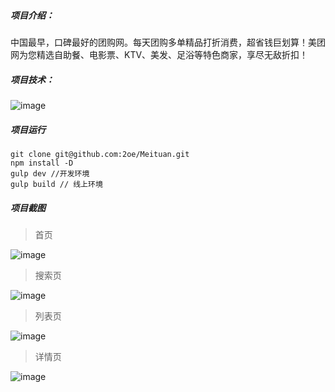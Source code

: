 ##### 项目介绍：
中国最早，口碑最好的团购网。每天团购多单精品打折消费，超省钱巨划算！美团网为您精选自助餐、电影票、KTV、美发、足浴等特色商家，享尽无敌折扣！
##### 项目技术：
![image](https://note.youdao.com/yws/public/resource/6392f9a8eeaffcab4b29fdcd7c32db7a/xmlnote/0C395A625E5A447FA70B0E76330B410A/4628)
##### 项目运行
    git clone git@github.com:2oe/Meituan.git
    npm install -D
    gulp dev //开发环境
    gulp build // 线上环境
#####  项目截图
> 首页

![image](https://note.youdao.com/yws/public/resource/6392f9a8eeaffcab4b29fdcd7c32db7a/xmlnote/5A9FCB32786A4D4DBF714299CB35D629/4620)

> 搜索页

![image](https://note.youdao.com/yws/public/resource/6392f9a8eeaffcab4b29fdcd7c32db7a/xmlnote/35636780C97B4AA2A77E2CA2C7B9D2F6/4623)

> 列表页

![image](https://note.youdao.com/yws/public/resource/6392f9a8eeaffcab4b29fdcd7c32db7a/xmlnote/1488FC6D867A448E8140E62A4A2641E6/4625)

> 详情页

![image](https://note.youdao.com/yws/public/resource/6392f9a8eeaffcab4b29fdcd7c32db7a/xmlnote/F37EED6F77EE4E4E96E4751633207B80/4648)